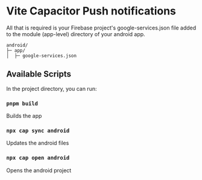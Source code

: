 # Vite Capacitor Push notifications

All that is required is your Firebase project's google-services.json file added to the module (app-level) directory of your android app.

```
android/
├─ app/
│  ├─ google-services.json
```

## Available Scripts

In the project directory, you can run:

### `pnpm build`

Builds the app

### `npx cap sync android`

Updates the android files

### `npx cap open android`

Opens the android project